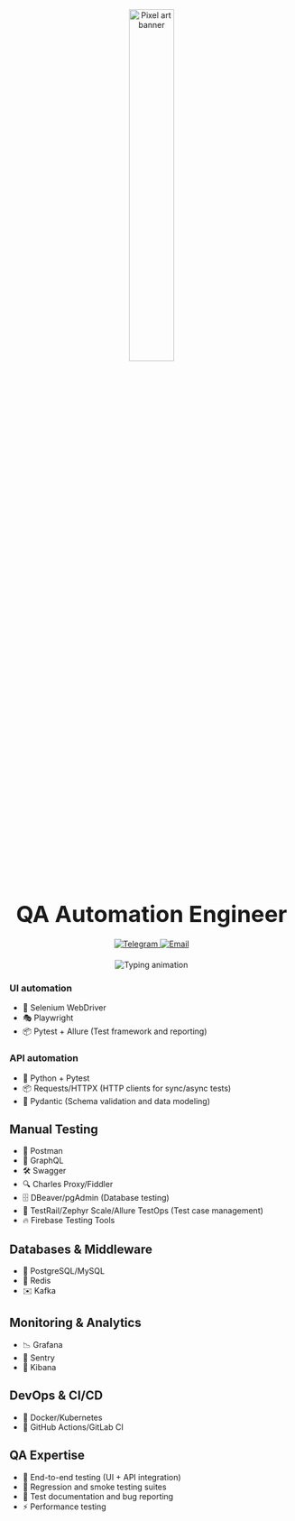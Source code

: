 <div align="center">
  <!-- Анимированный баннер -->
  <img src="https://media.giphy.com/media/v1.Y2lkPTc5MGI3NjExc3FiMzFseDd1eDhqZjhrOTFwMjlyOXM5OGF2aTUwNDRjZThxbnRuZiZlcD12MV9naWZzX3NlYXJjaCZjdD1n/bnOIY81AEMa4llyfFI/giphy.gif" width="40%" alt="Pixel art banner"/>
  
  <!-- Заголовок -->
  <h1 style="font-size: 2.5rem; margin: 20px 0;">QA Automation Engineer</h1>
  
  <!-- Контакты -->
  <div align="center" style="margin: 20px 0;">
    <a href="https://t.me/whoisbulat" target="_blank">
      <img src="https://img.shields.io/badge/Telegram-26A5E4?style=for-the-badge&logo=telegram&logoColor=white" alt="Telegram"/>
    </a>
    <a href="mailto:whoisbulat@mail.ru" target="_blank">
      <img src="https://img.shields.io/badge/Email-EA4335?style=for-the-badge&logo=gmail&logoColor=white" alt="Email"/>
    </a>
  </div>

  <!-- Анимированный текст -->
  <div align="center">
    <img src="https://readme-typing-svg.herokuapp.com?font=Fira+Code&size=20&duration=3000&pause=800&color=FFFFFF&center=true&width=600&lines=🚀+Автоматизированное+и+ручное+тестирование;🔍+WEB+UI+%7C+API+%7C+Mobile+Applications;🤖+Tech+Stack:+Python%2C+Playwright%2C+Postman%2C+Allure;📊+Оптимизация+тестовых+процессов+и+метрик" alt="Typing animation"/>
  </div>
</div>

<div align="left">

  ### UI automation
  - 🤖 Selenium WebDriver 
  - 🎭 Playwright
  - 📦 Pytest + Allure (Test framework and reporting)

  ### API automation
  - 🐍 Python + Pytest 
  - 📦 Requests/HTTPX (HTTP clients for sync/async tests)
  - 🧩 Pydantic (Schema validation and data modeling)

  ## Manual Testing
  - 📡 Postman
  - 🔌 GraphQL
  - 🛠️ Swagger
  - 🔍 Charles Proxy/Fiddler
  - 🗄️ DBeaver/pgAdmin (Database testing)
  - 📝 TestRail/Zephyr Scale/Allure TestOps (Test case management)
  - 🔥 Firebase Testing Tools

  ## Databases & Middleware
  - 🐘 PostgreSQL/MySQL
  - 🧠 Redis
  - ✉️ Kafka

  ## Monitoring & Analytics
  - 📉 Grafana
  - 🚨 Sentry
  - 📝 Kibana

  ## DevOps & CI/CD
  - 🐳 Docker/Kubernetes
  - 🔄 GitHub Actions/GitLab CI 

  ##  QA Expertise
  - 🔄 End-to-end testing (UI + API integration)
  - 🧪 Regression and smoke testing suites
  - 📑 Test documentation and bug reporting
  - ⚡ Performance testing
</div>
